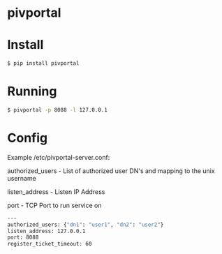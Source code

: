 pivportal
==================


Install
====

```bash
$ pip install pivportal
```

Running
====

```bash
$ pivportal -p 8088 -l 127.0.0.1
```

Config
====

Example /etc/pivportal-server.conf:

authorized_users - List of authorized user DN's and mapping to the unix username

listen_address - Listen IP Address

port - TCP Port to run service on

```bash
---
authorized_users: {"dn1": "user1", "dn2": "user2"}
listen_address: 127.0.0.1
port: 8088
register_ticket_timeout: 60
```